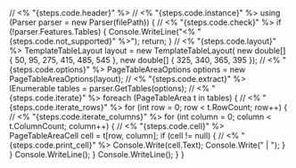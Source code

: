 // <% "{steps.code.header}" %>
        // <% "{steps.code.instance}" %>
        using (Parser parser = new Parser(filePath)) {
            // <% "{steps.code.check}" %>
            if (!parser.Features.Tables) {
                Console.WriteLine("<% "{steps.code.not_supported}" %>");
                return;
            }
            // <% "{steps.code.layout}" %>
            TemplateTableLayout layout = new TemplateTableLayout(
                new double[] { 50, 95, 275, 415, 485, 545 },
                new double[] { 325, 340, 365, 395 });
            // <% "{steps.code.options}" %>
            PageTableAreaOptions options = new PageTableAreaOptions(layout);
            // <% "{steps.code.extract}" %>
            IEnumerable<PageTableArea> tables = parser.GetTables(options);
            // <% "{steps.code.iterate}" %>
            foreach (PageTableArea t in tables) {
                // <% "{steps.code.iterate_rows}" %>
                for (int row = 0; row < t.RowCount; row++) {
                    // <% "{steps.code.iterate_columns}" %>
                    for (int column = 0; column < t.ColumnCount; column++) {
                        // <% "{steps.code.cell}" %>
                        PageTableAreaCell cell = t[row, column];
                        if (cell != null) {
                            // <% "{steps.code.print_cell}" %>
                            Console.Write(cell.Text);
                            Console.Write(" | ");
                        }
                    }
                    Console.WriteLine();
                }
                Console.WriteLine();
            }
        }